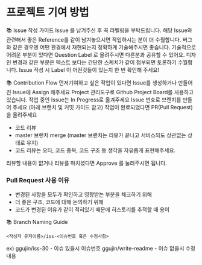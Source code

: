 # 프로젝트 기여 방법

📚 Issue 작성 가이드
Issue 를 남겨주신 후 꼭 라벨링을 부탁드립니다.
해당 Issue와 관련해서 좋은 Reference를 같이 남겨놓으시면 작업하시는 분이 더 수월합니다.
버그와 같은 경우엔 어떤 환경에서 재현되는지 정확하게 기술해주시면 좋습니다.
기술적으로 어려운 부분이 있다면 Question Label 로 올려주시면 다른분과 공유할 수 있어요.
디자인 변경과 같은 부분은 텍스트 보다는 간단한 스케치가 같이 첨부되면 토론하기 수월합니다.
Issue 작성 시 Label 이 어떤것들이 있는지 한 번 확인해 주세요!

📚 Contribution Flow
먼저기여하고 싶은 작업이 있다면 Issue를 생성하거나 만들어진 Issue에 Assign 해주세요
Project 관리도구로 Github Project Board를 사용하고 있습니다. 작업 중인 Issue는 In Progress로 옮겨주세요
Issue 번호로 브랜치를 만들어 주세요 (아래 브랜치 및 커밋 가이드 참고)
작업이 완료되었다면 PR(Pull Request)을 올려주세요

- 코드 리뷰
- master 브랜치 merge (master 브랜치는 리뷰가 끝나고 서비스되도 상관없는 상태로 유지)
- 코드 리뷰는 오타, 코드 중복, 코드 구조 등 생각을 자유롭게 표현해주세요.

리뷰할 내용이 없거나 리뷰를 마치셨다면 Approve 를 눌러주시면 됩니다.

### Pull Request 사용 이유
- 변경된 사항을 모두가 확인하고 영향받는 부분을 체크하기 위해
- 더 좋은 구조, 코드에 대해 논의하기 위해
- 코드가 변경된 이유가 같이 적혀있기 때문에 히스토리를 추적할 때 용이


📚 Branch Naming Guide

`<작성자 유저이름>/iss-<이슈번호 혹은 수정사항>`

ex) ggujin/iss-30 - 이슈 있을시 이슈번호
ggujin/write-readme - 이슈 없을시 수정내용 

